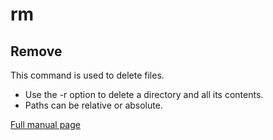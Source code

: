 # rm

## Remove

This command is used to delete files. 

* Use the -r option to delete a directory and all its contents.
* Paths can be relative or absolute.

[Full manual page](http://man7.org/linux/man-pages/man1/mv.1p.html)